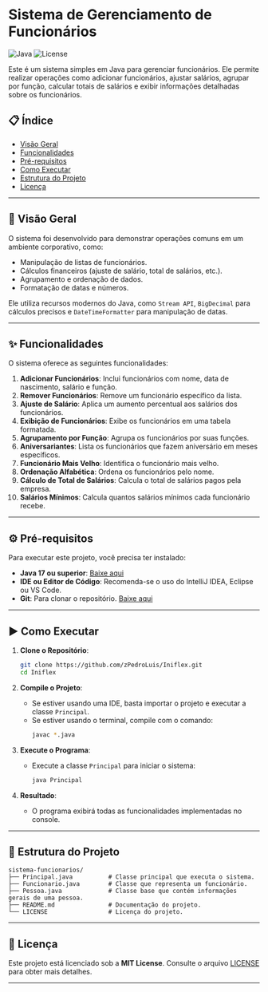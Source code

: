 # Sistema de Gerenciamento de Funcionários

![Java](https://img.shields.io/badge/Java-17-blue) ![License](https://img.shields.io/badge/license-MIT-green)

Este é um sistema simples em Java para gerenciar funcionários. Ele permite realizar operações como adicionar funcionários, ajustar salários, agrupar por função, calcular totais de salários e exibir informações detalhadas sobre os funcionários.

## 📋 Índice

- [Visão Geral](#visão-geral)
- [Funcionalidades](#funcionalidades)
- [Pré-requisitos](#pré-requisitos)
- [Como Executar](#como-executar)
- [Estrutura do Projeto](#estrutura-do-projeto)
- [Licença](#licença)

---

## 🌟 Visão Geral

O sistema foi desenvolvido para demonstrar operações comuns em um ambiente corporativo, como:

- Manipulação de listas de funcionários.
- Cálculos financeiros (ajuste de salário, total de salários, etc.).
- Agrupamento e ordenação de dados.
- Formatação de datas e números.

Ele utiliza recursos modernos do Java, como `Stream API`, `BigDecimal` para cálculos precisos e `DateTimeFormatter` para manipulação de datas.

---

## ✨ Funcionalidades

O sistema oferece as seguintes funcionalidades:

1. **Adicionar Funcionários**: Inclui funcionários com nome, data de nascimento, salário e função.
2. **Remover Funcionários**: Remove um funcionário específico da lista.
3. **Ajuste de Salário**: Aplica um aumento percentual aos salários dos funcionários.
4. **Exibição de Funcionários**: Exibe os funcionários em uma tabela formatada.
5. **Agrupamento por Função**: Agrupa os funcionários por suas funções.
6. **Aniversariantes**: Lista os funcionários que fazem aniversário em meses específicos.
7. **Funcionário Mais Velho**: Identifica o funcionário mais velho.
8. **Ordenação Alfabética**: Ordena os funcionários pelo nome.
9. **Cálculo de Total de Salários**: Calcula o total de salários pagos pela empresa.
10. **Salários Mínimos**: Calcula quantos salários mínimos cada funcionário recebe.

---

## ⚙️ Pré-requisitos

Para executar este projeto, você precisa ter instalado:

- **Java 17 ou superior**: [Baixe aqui](https://www.oracle.com/java/technologies/javase-jdk17-downloads.html)
- **IDE ou Editor de Código**: Recomenda-se o uso do IntelliJ IDEA, Eclipse ou VS Code.
- **Git**: Para clonar o repositório. [Baixe aqui](https://git-scm.com/)

---

## ▶️ Como Executar

1. **Clone o Repositório**:
   ```bash
   git clone https://github.com/zPedroLuis/Iniflex.git
   cd Iniflex

1. **Compile o Projeto**:
   - Se estiver usando uma IDE, basta importar o projeto e executar a classe `Principal`.
   - Se estiver usando o terminal, compile com o comando:
     ```bash
     javac *.java
     ```

2. **Execute o Programa**:
   - Execute a classe `Principal` para iniciar o sistema:
     ```bash
     java Principal
     ```

3. **Resultado**:
   - O programa exibirá todas as funcionalidades implementadas no console.

---

## 📂 Estrutura do Projeto
```
sistema-funcionarios/
├── Principal.java          # Classe principal que executa o sistema.
├── Funcionario.java        # Classe que representa um funcionário.
├── Pessoa.java             # Classe base que contém informações gerais de uma pessoa.
├── README.md               # Documentação do projeto.
└── LICENSE                 # Licença do projeto.
```

---

## 📜 Licença

Este projeto está licenciado sob a **MIT License**. Consulte o arquivo [LICENSE](LICENSE) para obter mais detalhes.

---

